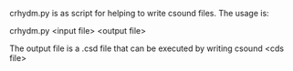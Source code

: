 
crhydm.py is as script for helping to write csound files. The usage is:

crhydm.py \<input file\> \<output file\>

The output file is a .csd file that can be executed by writing csound  \<cds file\>
